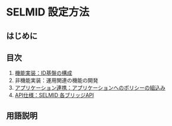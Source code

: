 # SELMID 設定方法
## はじめに
## 目次
1. [機能実装：ID基盤の構成](./aadb2c_config.md)
2. 非機能実装：運用関連の機能の開発  
3. [アプリケーション連携：アプリケーションへのポリシーの組込み](./app_integration.md)
4. [API仕様：SELMID 各ブリッジAPI](./aadb2c_selmid_restapi.md)

## 用語説明
